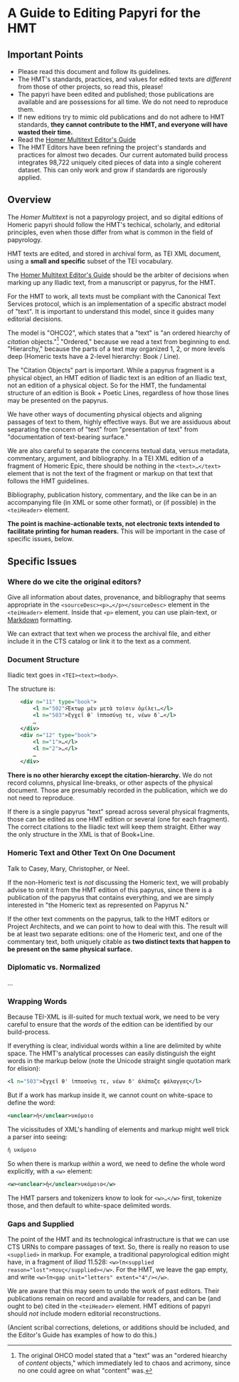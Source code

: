 
# A Guide to Editing Papyri for the HMT

## Important Points

- Please read this document and follow its guidelines.
- The HMT's standards, practices, and values for edited texts are *different* from those of other projects, so read this, please!
- The papyri have been edited and published; those publications are available and are possessions for all time. We do not need to reproduce them. 
- If new editions try to mimic old publications and do not adhere to HMT standards, **they cannot contribute to the HMT, and everyone will have wasted their time.**
- Read the [Homer Multitext Editor's Guide](http://homermultitext.github.io/hmt-editors-guide/guide/)
- The HMT Editors have been refining the project's standards and practices for almost two decades. Our current automated build process integrates 98,722 uniquely cited pieces of data into a single coherent dataset. This can only work and grow if standards are rigorously applied. 

## Overview

The *Homer Multitext* is not a papyrology project, and so digital editions of Homeric papyri should follow the HMT's techical, scholarly, and editorial principles, even when those differ from what is common in the field of papyrology.

HMT texts are edited, and stored in archival form, as TEI XML document, using a **small and specific** subset of the TEI vocabulary.

The [Homer Multitext Editor's Guide](http://homermultitext.github.io/hmt-editors-guide/guide/) should be the arbiter of decisions when marking up any Iliadic text, from a manuscript or papyrus, for the HMT.

For the HMT to work, all texts must be compliant with the Canonical Text Services protocol, which is an implementation of a specific abstract model of "text". It is important to understand this model, since it guides many editorial decisions.

The model is "OHCO2", which states that a "text" is "an ordered hiearchy of *citation* objects."[^ohco1] "Ordered," because we read a text from beginning to end. "Hierarchy," because the parts of a text may organized 1, 2, or more levels deep (Homeric texts have a 2-level hierarchy: Book / Line).

The "Citation Objects" part is important. While a papyrus fragment is a physical object, an HMT edition of Iliadic text is an edition of an Iliadic text, not an edition of a physical object. So for the HMT, the fundamental structure of an edition is Book + Poetic Lines, regardless of how those lines may be presented on the papyrus.

We have other ways of documenting physical objects and aligning passages of text to them, highly effective ways. But we are assiduous about separating the concern of "text" from "presentation of text" from "documentation of text-bearing surface."

We are also careful to separate the concerns textual data, versus metadata, commentary, argument, and bibliography. In a TEI XML edition of a fragment of Homeric Epic, there should be nothing in the `<text>…</text>` element that is not the text of the fragment or markup on that text that follows the HMT guidelines. 

Bibliography, publication history, commentary, and the like can be in an accompanying file (in XML or some other format), or (if possible) in the `<teiHeader>` element. 

**The point is machine-actionable texts, not electronic texts intended to facilitate printing for human readers.** This will be important in the case of specific issues, below.

## Specific Issues

### Where do we cite the original editors?

Give all information about dates, provenance, and bibliography that seems appropriate in the `<sourceDesc><p>…</p></sourceDesc>` element in the `<teiHeader>` element. Inside that `<p>` element, you can use plain-text, or [Markdown](https://www.markdowntutorial.com) formatting.

We can extract that text when we process the archival file, and either include it in the CTS catalog or link it to the text as a comment.

### Document Structure

Iliadic text goes in `<TEI><text><body>`.

The structure is:

~~~ XML
	<div n="11" type="book">
		<l n="502">Ἕκτωρ μὲν μετὰ τοῖσιν ὁμίλει…</l>
		<l n="503">ἔγχεΐ θ᾽ ἱπποσύνῃ τε, νέων δ᾽…</l>
		…
	</div>
	<div n="12" type="book">
		<l n="1">…</l>
		<l n="2">…</l>
		…
	</div>
~~~

**There is no other hierarchy except the citation-hierarchy.** We do not record columns, physical line-breaks, or other aspects of the physical document. Those are presumably recorded in the publication, which we do not need to reproduce.

If there is a single papyrus "text" spread across several physical fragments, those can be edited as one HMT edition or several (one for each fragment). The correct citations to the Iliadic text will keep them straight. Either way the only structure in the XML is that of Book+Line.

### Homeric Text and Other Text On One Document

Talk to Casey, Mary, Christopher, or Neel. 

If the non-Homeric text is *not* discussing the Homeric text, we will probably advise to omit it from the HMT edition of this papyrus, since there is a publication of the papyrus that contains everything, and we are simply interested in "the Homeric text as represented on Papyrus N." 

If the other text comments on the papyrus, talk to the HMT editors or Project Architects, and we can point to how to deal with this. The result will be at least two separate editions: one of the Homeric text, and one of the commentary text, both uniquely citable as **two distinct texts that happen to be present on the same physical surface.**

### Diplomatic vs. Normalized

…

### Wrapping Words

Because TEI-XML is ill-suited for much textual work, we need to be very careful to ensure that the *words* of the edition can be identified by our build-process.

If everything is clear, individual words within a line are delimited by white space. The HMT's analytical processes can easily distinguish the eight words in the markup below (note the Unicode straight single quotation mark for elision):

~~~ XML
<l n="503">ἔγχεΐ θ' ἱπποσύνῃ τε, νέων δ' ἀλάπαζε φάλαγγας</l>
~~~

But if a work has markup inside it, we cannot count on white-space to define the word:

~~~ XML
<unclear>ἠ</unclear>υκόμοιο
~~~

The vicissitudes of XML's handling of elements and markup might well trick a parser into seeing:

~~~ XML
ἠ υκόμοιο
~~~

So when there is markup *within* a word, we need to define the whole word explicitly, with a `<w>` element:

~~~ XML
<w><unclear>ἠ</unclear>υκόμοιο</w>
~~~

The HMT parsers and tokenizers know to look for `<w>…</w>` first, tokenize those, and then default to white-space delimited words.


### Gaps and Supplied

The point of the HMT and its technological infrastructure is that we can use CTS URNs to compare passages of text. So, there is really no reason to use `<supplied>` in markup. For example, a traditional papyrological edition might have, in a fragment of *Iliad* 11.528: `<w>ἵπ<supplied reason="lost">πους</supplied></w>`. For the HMT, we leave the gap empty, and write `<w>ἵπ<gap unit="letters" extent="4"/></w>`.

We are aware that this may seem to undo the work of past editors. Their publications remain on record and available for readers, and can be (and ought to be) cited in the `<teiHeader>` element. HMT editions of papyri should *not* include modern editorial reconstructions.

(Ancient scribal corrections, deletions, or additions should be included, and the Editor's Guide has examples of how to do this.)


[^ohco1]: The original OHCO model stated that a "text" was an "ordered hiearchy of *content* objects," which immediately led to chaos and acrimony, since no one could agree on what "content" was.



